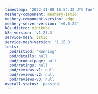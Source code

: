 ```yaml
---
timestamp: '2022-11-08 16:54:32 UTC Tue'
meshery-component: meshery-istio
meshery-component-version: edge
meshery-server-version: 'v0.6.22'
k8s-distro: minikube
k8s-version: 'v1.25.3'
service-mesh: istio
service-mesh-version: '1.15.3'
tests:
  pod/istiod: 'Running'
  pod/details: null
  pod/productpage: null
  pod/ratings: null
  pod/reviews-v1: null
  pod/reviews-v2: null
  pod/reviews-v3: null
overall-status: 'passing'
---
```

